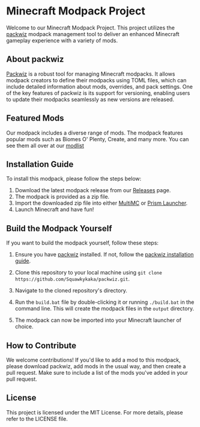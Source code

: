# Minecraft Modpack Project

Welcome to our Minecraft Modpack Project. This project utilizes the 
[packwiz](https://github.com/packwiz/packwiz) modpack management tool 
to deliver an enhanced Minecraft gameplay experience with a variety of 
mods.

## About packwiz

[Packwiz](https://github.com/packwiz/packwiz) is a robust tool for 
managing Minecraft modpacks. It allows modpack creators to define their 
modpacks using TOML files, which can include detailed information about
 mods, overrides, and pack settings. One of the key features of packwiz 
 is its support for versioning, enabling users to update their modpacks 
 seamlessly as new versions are released.

## Featured Mods

Our modpack includes a diverse range of mods. The modpack features 
popular mods such as Biomes O' Plenty, Create, and many more. You can see them all over at our [modlist](https://github.com/Squawkykaka/packwiz/blob/master/modlist.md)

## Installation Guide

To install this modpack, please follow the steps below:

1. Download the latest modpack release from our [Releases](https://github.com/Squawkykaka/packwiz/releases) page. 
2. The modpack is provided as a zip file.
3. Import the downloaded zip file into either [MultiMC](https://multimc.org/) or [Prism Launcher](https://prismlauncher.org/).
4. Launch Minecraft and have fun!

## Build the Modpack Yourself

If you want to build the modpack yourself, follow these steps:

1. Ensure you have [packwiz](https://github.com/packwiz/packwiz) installed. If not, follow the [packwiz installation guide](https://github.com/packwiz/packwiz#installation).

2. Clone this repository to your local machine using `git clone https://github.com/Squawkykaka/packwiz.git`.

3. Navigate to the cloned repository's directory.

4. Run the `build.bat` file by double-clicking it or running `./build.bat` in the command line. This will create the modpack files in the `output` directory.

5. The modpack can now be imported into your Minecraft launcher of choice.

## How to Contribute

We welcome contributions! If you'd like to add a mod to this modpack, 
please download packwiz, add mods in the usual way, and then create a 
pull request. Make sure to include a list of the mods you've added in 
your pull request.

## License

This project is licensed under the MIT License. For more details, 
please refer to the LICENSE file.